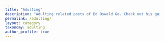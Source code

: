 ```yaml
---
title: "Adulting"
description: "Adulting related posts of Ed Oswald Go. Check out his guides and tips in making purchase decisions especially for your home and follow his learnings along the way."
permalink: /adulting/
layout: category
taxonomy: adulting
author_profile: true
---
```

